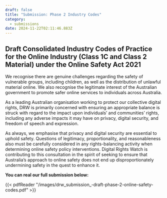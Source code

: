 ```yaml
---
draft: false
title: "Submission: Phase 2 Industry Codes"
category:
  - submissions
date: 2024-11-22T02:11:46.883Z
---
```

## Draft Consolidated Industry Codes of Practice for the Online Industry (Class 1C and Class 2 Material) under the Online Safety Act 2021

We recognise there are genuine challenges regarding the safety of vulnerable groups, including children, as well as the distribution of unlawful material online. We also recognise the legitimate interest of the Australian government to promote safer online services to individuals across Australia.

As a leading Australian organisation working to protect our collective digital rights, DRW is primarily concerned with ensuring an appropriate balance is struck with regard to the impact upon individuals’ and communities’ rights, including any adverse impacts it may have on privacy, digital security, and freedom of speech and expression.

As always, we emphasise that privacy and digital security are essential to uphold safety. Questions of legitimacy, proportionality, and reasonableness also must be carefully considered in any rights-balancing activity when determining online safety policy interventions. Digital Rights Watch is contributing to this consultation in the spirit of seeking to ensure that Australia’s approach to online safety does not end up disproportionately undermining safety in the quest to enhance it.

**You can real our full submission below:**

{{< pdfReader "/images/drw_submission_-draft-phase-2-online-safety-codes.pdf" >}}
